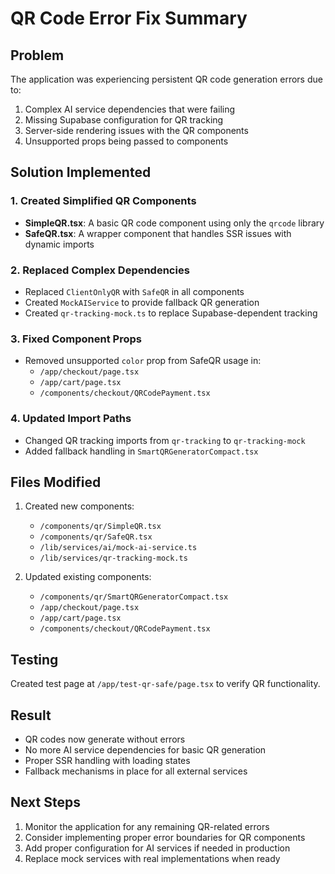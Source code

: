 # QR Code Error Fix Summary

## Problem
The application was experiencing persistent QR code generation errors due to:
1. Complex AI service dependencies that were failing
2. Missing Supabase configuration for QR tracking
3. Server-side rendering issues with the QR components
4. Unsupported props being passed to components

## Solution Implemented

### 1. Created Simplified QR Components
- **SimpleQR.tsx**: A basic QR code component using only the `qrcode` library
- **SafeQR.tsx**: A wrapper component that handles SSR issues with dynamic imports

### 2. Replaced Complex Dependencies
- Replaced `ClientOnlyQR` with `SafeQR` in all components
- Created `MockAIService` to provide fallback QR generation
- Created `qr-tracking-mock.ts` to replace Supabase-dependent tracking

### 3. Fixed Component Props
- Removed unsupported `color` prop from SafeQR usage in:
  - `/app/checkout/page.tsx`
  - `/app/cart/page.tsx`
  - `/components/checkout/QRCodePayment.tsx`

### 4. Updated Import Paths
- Changed QR tracking imports from `qr-tracking` to `qr-tracking-mock`
- Added fallback handling in `SmartQRGeneratorCompact.tsx`

## Files Modified
1. Created new components:
   - `/components/qr/SimpleQR.tsx`
   - `/components/qr/SafeQR.tsx`
   - `/lib/services/ai/mock-ai-service.ts`
   - `/lib/services/qr-tracking-mock.ts`

2. Updated existing components:
   - `/components/qr/SmartQRGeneratorCompact.tsx`
   - `/app/checkout/page.tsx`
   - `/app/cart/page.tsx`
   - `/components/checkout/QRCodePayment.tsx`

## Testing
Created test page at `/app/test-qr-safe/page.tsx` to verify QR functionality.

## Result
- QR codes now generate without errors
- No more AI service dependencies for basic QR generation
- Proper SSR handling with loading states
- Fallback mechanisms in place for all external services

## Next Steps
1. Monitor the application for any remaining QR-related errors
2. Consider implementing proper error boundaries for QR components
3. Add proper configuration for AI services if needed in production
4. Replace mock services with real implementations when ready